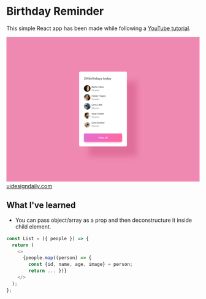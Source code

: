 # Birthday Reminder

This simple React app has been made while following a [YouTube tutorial](https://www.youtube.com/watch?v=a_7Z7C_JCyo).

![](./idea.png)
[uidesigndaily.com](https://uidesigndaily.com/posts/sketch-birthdays-list-card-widget-day-1042)

## What I've learned

* You can pass object/array as a prop and then deconstructure it inside child element.


```javascript
const List = ({ people }) => {
  return (
    <>
      {people.map((person) => {
        const {id, name, age, image} = person;
        return ... })}
    </>
  );
};
```

